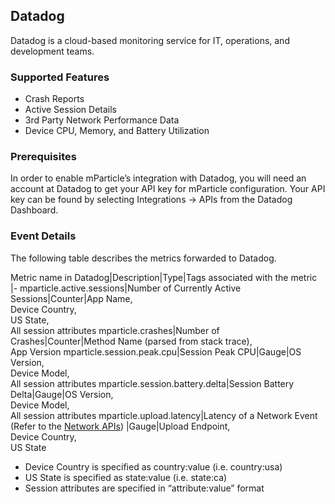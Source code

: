 

## Datadog

Datadog is a cloud-based monitoring service for IT, operations, and development teams.

### Supported Features

* Crash Reports
* Active Session Details
* 3rd Party Network Performance Data
* Device CPU, Memory, and Battery Utilization

### Prerequisites

In order to enable mParticle’s integration with Datadog, you will need an account at Datadog to get your API key for mParticle configuration.  Your API key can be found by selecting Integrations -> APIs from the Datadog Dashboard.

### Event Details

The following table describes the metrics forwarded to Datadog.

Metric name in Datadog|Description|Type|Tags associated with the metric
|-
mparticle.active.sessions|Number of Currently Active Sessions|Counter|App Name, <br>Device Country, <br>US State, <br>All session attributes
mparticle.crashes|Number of Crashes|Counter|Method Name (parsed from stack trace), <br>App Version
mparticle.session.peak.cpu|Session Peak CPU|Gauge|OS Version, <br>Device Model, <br>All session attributes
mparticle.session.battery.delta|Session Battery Delta|Gauge|OS Version, <br>Device Model, <br>All session attributes
mparticle.upload.latency|Latency of a Network Event (Refer to the [Network APIs](#network-performance-measurement)) |Gauge|Upload Endpoint, <br>Device Country, <br>US State

* Device Country is specified as country:value (i.e. country:usa)
* US State is specified as state:value (i.e. state:ca)
* Session attributes are specified in “attribute:value” format

